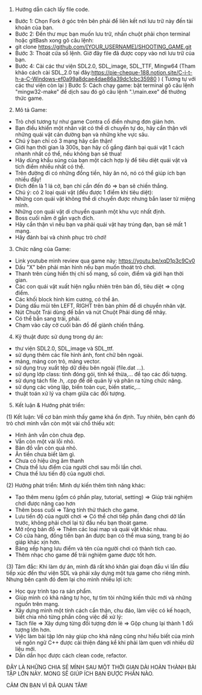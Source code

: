 1.	Hướng dẫn cách lấy file code.
-	Bước 1: Chọn Fork ở góc trên bên phải để liên kết nơi lưu trữ này đến tài khoản của bạn.
-	Bước 2: Đến thư mục bạn muốn lưu trữ, nhấn chuột phải chọn terminal hoặc gitBash xong gõ câu lệnh:
-	git clone https://github.com/[YOUR_USERNAME]/SHOOTING_GAME.git
-	Bước 3: Thoát cửa sổ lệnh. Giờ đây file đã được copy vào nơi lưu trữ của bạn.
-	Bước 4: Cài các thư viện SDL2.0, SDL_image, SDL_TTF, Mingw64 (Tham khảo cách cài SDL_2.0 tại đây:https://pie-cheque-188.notion.site/C-i-t-h-a-C-Windows-ef0a99a8dcae4dae86a39dc1cbc35980 ) ( Tương tự với các thư viện còn lại )
Bước 5: Cách chạy game: bật terminal gõ câu lệnh "mingw32-make" để dịch sau đó gõ câu lệnh ".\main.exe" để thưởng thức game.

2.	Mô tả Game:
-	Trò chơi tương tự như game Contra cổ điển nhưng đơn giản hơn.
-	Bạn điều khiển một nhân vật có thể di chuyển tự do, hãy cẩn thận với những quái vật cản đường bạn và những khe vực sâu.
-	Chú ý bạn chỉ có 3 mạng hãy cẩn thận!
-	Giới hạn thời gian là 300s, bạn hãy cố gắng đánh bại quái vật 1 cách nhanh nhất có thể, nếu không bạn sẽ thua!
-	Hãy dùng khẩu súng của bạn một cách hợp lý để tiêu diệt quái vật và tích điểm nhiều nhất có thể.
-	Trên đường đi có những đồng tiền, hãy ăn nó, nó có thể giúp ích bạn nhiều đấy!
-	Đích đến là 1 lá cờ, bạn chỉ cần đến đó => bạn sẽ chiến thắng.
-	Chú ý: có 2 loại quái vật (đều được 1 điểm khi tiêu diệt):
-	Những con quái vật không thể di chuyển được nhưng bắn laser từ miệng mình.
-	Những con quái vật di chuyển quanh một khu vực nhất định.
-	Boss cuối nằm ở gần vạch đích.
-	Hãy cẩn thận vì nếu bạn va phải quái vật hay trúng đạn, bạn sẽ mất 1 mạng.
-	Hãy đánh bại và chinh phục trò chơi!

3.	Chức năng của Game:
-	Link youtube mình review qua game này: https://youtu.be/xqD1p3c9Cv0
-	Dấu "X" bên phải màn hình nếu bạn muốn thoát trò chơi.
-	Thanh trên cùng hiển thị chỉ số mạng, số coin, điểm và giới hạn thời gian.
-	Các con quái vật xuất hiện ngẫu nhiên trên bản đồ, tiêu diệt => cộng điểm.
-	Các khối block hình kim cương, có thể ăn.
-	Dùng dấu mũi tên LEFT, RIGHT trên bàn phím để di chuyển nhân vật.
-	Nút Chuột Trái dùng để bắn và nút Chuột Phải dùng để nhảy.
-	Có thể bắn sang trái, phải.
-	Chạm vào cây cờ cuối bản đồ để giành chiến thắng.

4.	Kỹ thuật được sử dụng trong dự án:
-	thư viện SDL2.0, SDL_image và SDL_ttf.
-	sử dụng thêm các file hình ảnh, font chữ bên ngoài.
-	mảng, mảng con trỏ, mảng vector.
-	sử dụng truy xuất tệp dữ diệu bên ngoài (file.dat ...).
-	sử dụng lớp class: tính đóng gói, tính kế thừa,... để tạo các đối tượng.
-	sử dụng tách file .h, .cpp để dễ quản lý và phân ra từng chức năng.
-	sử dụng các vòng lặp, biến toàn cục, biến static,...
-	thuật toán xử lý va chạm giữa các đối tượng.

5.	Kết luận & Hướng phát triển:

(1)	 Kết luận: Về cơ bản mình thấy game khá ổn định. Tuy nhiên, bên cạnh đó trò chơi mình vẫn còn một vài chỗ thiếu xót:
-	Hình ảnh vẫn còn chưa đẹp.
-	Vẫn còn một vài lỗi nhỏ.
-	Bản đồ vẫn còn quá nhỏ.
-	Ăn tiền chưa biết làm gì.
-	Chưa có hiệu ứng âm thanh
-	Chưa thể lưu điểm của người chơi sau mỗi lần chơi.
-	Chưa thể lưu tiến độ của người chơi.

(2)	 Hướng phát triển:
Mình dự kiến thêm tính năng khác:
-	Tạo thêm menu (gồm có phần play, tutorial, setting) => Giúp trải nghiệm chơi được nâng cao hơn
-	Thêm boss cuối => Tăng tính thử thách cho game.
-	Lưu tiến độ của người chơi => Có thể chơi tiếp phần đang chơi dở lần trước, không phải chơi lại từ đầu nếu bạn thoát game.
-	Mở rộng bản đồ => Thêm các loại map và quái vật khác nhau.
-	Có cửa hàng, đồng tiền bạn ăn được bạn có thể mua súng, trang bị áo giáp khác xịn hơn.
-	Bảng xếp hạng lưu điểm và tên của người chơi có thành tích cao.
-	Thêm nhạc cho game để trải nghiệm game được tốt hơn.

(3)	Tâm đắc:
Khi làm dự án, mình đã rất khó khăn giai đoạn đầu vì lần đầu tiếp xúc đến thư viện SDL và phải xây dựng một tựa game cho riêng mình.
Nhưng bên cạnh đó đem lại cho mình nhiều lợi ích:
-	Học quy trình tạo ra sản phẩm.
-	Giúp mình có khả năng tự học, tự tìm tòi những kiến thức mới và những nguồn trên mạng.
-	Xây dựng mình một tính cách cẩn thận, chu đáo, làm việc có kế hoạch, biết chia nhỏ từng phần công việc để xử lý:
-	Tách file => Xây dựng từng đối tượng đơn lẻ => Gộp chung lại thành 1 đối tượng lớn hơn.
-	Việc làm bài tập lớn này giúp cho khả năng cũng như hiểu biết của mình về ngôn ngữ C++ được cải thiện đáng kể khi phải làm quen với nhiều dữ liệu mới.
-	Dần dần học được cách clean code, refactor.

ĐÂY LÀ NHỮNG CHIA SẺ MÌNH SAU MỘT THỜI GIAN DÀI HOÀN THÀNH BÀI TẬP LỚN NÀY. MONG SẼ GIÚP ÍCH BẠN ĐƯỢC PHẦN NÀO.

CẢM ƠN BẠN VÌ ĐÃ QUAN TÂM!
